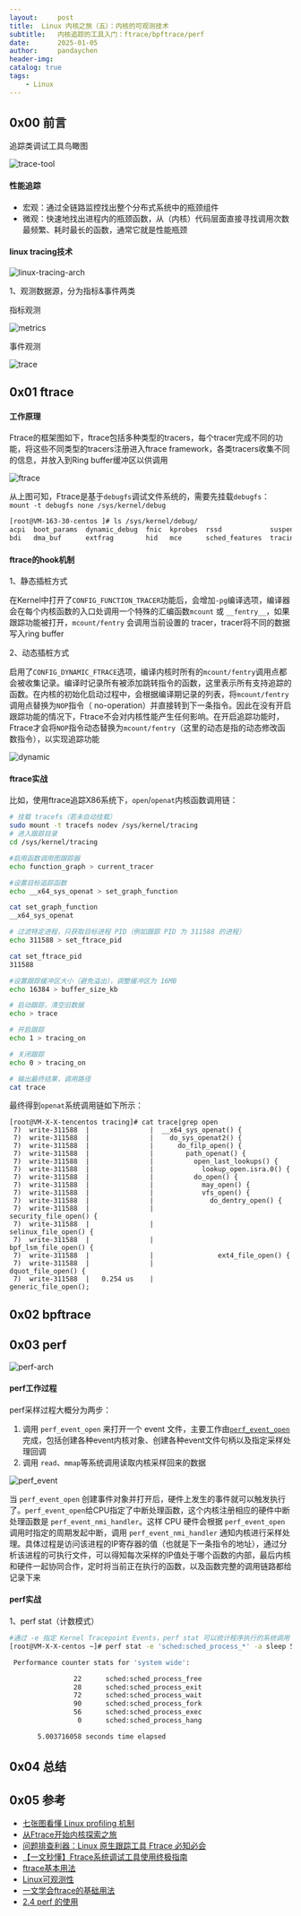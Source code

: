 ```yaml
---
layout:     post
title:  Linux 内核之旅（五）：内核的可观测技术
subtitle:   内核追踪的工具入门：ftrace/bpftrace/perf
date:       2025-01-05
author:     pandaychen
header-img:
catalog: true
tags:
    - Linux
---
```


##  0x00    前言
追踪类调试工具鸟瞰图

![trace-tool](https://raw.githubusercontent.com/pandaychen/pandaychen.github.io/refs/heads/master/blog_img/kernel/trace/tracing.jpg)

####    性能追踪
-   宏观：通过全链路监控找出整个分布式系统中的瓶颈组件
-   微观：快速地找出进程内的瓶颈函数，从（内核）代码层面直接寻找调用次数最频繁、耗时最长的函数，通常它就是性能瓶颈

####    linux tracing技术
![linux-tracing-arch](https://raw.githubusercontent.com/pandaychen/pandaychen.github.io/refs/heads/master/blog_img/kernel/trace/linux_trace_arch.png)

1、观测数据源，分为指标&事件两类

指标观测

![metrics](https://raw.githubusercontent.com/pandaychen/pandaychen.github.io/refs/heads/master/blog_img/kernel/trace/linux_metric.png)

事件观测

![trace](https://raw.githubusercontent.com/pandaychen/pandaychen.github.io/refs/heads/master/blog_img/kernel/trace/linux_trace.png)

##  0x01    ftrace

####    工作原理
Ftrace的框架图如下，ftrace包括多种类型的tracers，每个tracer完成不同的功能，将这些不同类型的tracers注册进入ftrace framework，各类tracers收集不同的信息，并放入到Ring buffer缓冲区以供调用

![ftrace](https://raw.githubusercontent.com/pandaychen/pandaychen.github.io/refs/heads/master/blog_img/kernel/trace/ftrace-overview.png)

从上图可知，Ftrace是基于`debugfs`调试文件系统的，需要先挂载`debugfs`： `mount -t debugfs none /sys/kernel/debug`

```BASH
[root@VM-163-30-centos ]# ls /sys/kernel/debug/
acpi  boot_params  dynamic_debug  fnic  kprobes  rssd            suspend_stats  usb             x86
bdi   dma_buf      extfrag        hid   mce      sched_features  tracing        wakeup_sources
```

####    ftrace的hook机制
1、静态插桩方式

在Kernel中打开了`CONFIG_FUNCTION_TRACER`功能后，会增加`-pg`编译选项，编译器会在每个内核函数的入口处调用一个特殊的汇编函数`mcount` 或 `__fentry__`，如果跟踪功能被打开，`mcount/fentry` 会调用当前设置的 tracer，tracer将不同的数据写入ring buffer

2、动态插桩方式

启用了`CONFIG_DYNAMIC_FTRACE`选项，编译内核时所有的`mcount/fentry`调用点都会被收集记录。编译时记录所有被添加跳转指令的函数，这里表示所有支持追踪的函数。在内核的初始化启动过程中，会根据编译期记录的列表，将`mcount/fentry`调用点替换为`NOP`指令（ no-operation）并直接转到下一条指令。因此在没有开启跟踪功能的情况下，Ftrace不会对内核性能产生任何影响。在开启追踪功能时，Ftrace才会将`NOP`指令动态替换为`mcount/fentry`（这里的动态是指的动态修改函数指令），以实现追踪功能

![dynamic](https://raw.githubusercontent.com/pandaychen/pandaychen.github.io/refs/heads/master/blog_img/kernel/trace/ftrace.png)

####    ftrace实战
比如，使用ftrace追踪X86系统下，`open`/`openat`内核函数调用链：

```BASH
# 挂载 tracefs（若未自动挂载）
sudo mount -t tracefs nodev /sys/kernel/tracing
# 进入跟踪目录
cd /sys/kernel/tracing

#启用函数调用图跟踪器
echo function_graph > current_tracer   

#设置目标追踪函数
echo __x64_sys_openat > set_graph_function

cat set_graph_function
__x64_sys_openat

# 过滤特定进程，只获取目标进程 PID（例如跟踪 PID 为 311588 的进程）
echo 311588 > set_ftrace_pid

cat set_ftrace_pid 
311588

#设置跟踪缓冲区大小（避免溢出），调整缓冲区为 16MB
echo 16384 > buffer_size_kb

# 启动跟踪，清空旧数据
echo > trace

# 开启跟踪
echo 1 > tracing_on

# 关闭跟踪
echo 0 > tracing_on

# 输出最终结果，调用路径
cat trace
```

最终得到`openat`系统调用链如下所示：

```TEXT
[root@VM-X-X-tencentos tracing]# cat trace|grep open
 7)  write-311588  |               |  __x64_sys_openat() {
 7)  write-311588  |               |    do_sys_openat2() {
 7)  write-311588  |               |      do_filp_open() {
 7)  write-311588  |               |        path_openat() {
 7)  write-311588  |               |          open_last_lookups() {
 7)  write-311588  |               |            lookup_open.isra.0() {
 7)  write-311588  |               |          do_open() {
 7)  write-311588  |               |            may_open() {
 7)  write-311588  |               |            vfs_open() {
 7)  write-311588  |               |              do_dentry_open() {
 7)  write-311588  |               |                security_file_open() {
 7)  write-311588  |               |                  selinux_file_open() {
 7)  write-311588  |               |                  bpf_lsm_file_open() {
 7)  write-311588  |               |                ext4_file_open() {
 7)  write-311588  |               |                  dquot_file_open() {
 7)  write-311588  |   0.254 us    |                    generic_file_open();
```

##  0x02    bpftrace


##  0x03    perf
![perf-arch]()

####    perf工作过程
perf采样过程大概分为两步：

1.  调用 `perf_event_open` 来打开一个 event 文件，主要工作由[`perf_event_open`](https://elixir.bootlin.com/linux/v4.11.6/source/tools/testing/selftests/powerpc/pmu/event.c#L16)完成，包括创建各种event内核对象、创建各种event文件句柄以及指定采样处理回调
2.  调用 `read`、`mmap`等系统调用读取内核采样回来的数据

![perf_event](https://raw.githubusercontent.com/pandaychen/pandaychen.github.io/refs/heads/master/blog_img/kernel/trace/perf_work.jpg)

当 `perf_event_open` 创建事件对象并打开后，硬件上发生的事件就可以触发执行了。`perf_event_open`给CPU指定了中断处理函数，这个内核注册相应的硬件中断处理函数是 `perf_event_nmi_handler`。这样 CPU 硬件会根据 `perf_event_open` 调用时指定的周期发起中断，调用 `perf_event_nmi_handler` 通知内核进行采样处理。具体过程是访问该进程的IP寄存器的值（也就是下一条指令的地址），通过分析该进程的可执行文件，可以得知每次采样的IP值处于哪个函数的内部，最后内核和硬件一起协同合作，定时将当前正在执行的函数，以及函数完整的调用链路都给记录下来

####    perf实战

1、perf stat（计数模式）

```BASH
#通过 -e 指定 Kernel Tracepoint Events，perf stat 可以统计程序执行的系统调用
[root@VM-X-X-centos ~]# perf stat -e 'sched:sched_process_*' -a sleep 5

 Performance counter stats for 'system wide':

                22      sched:sched_process_free                                    
                28      sched:sched_process_exit                                    
                72      sched:sched_process_wait                                    
                90      sched:sched_process_fork                                    
                56      sched:sched_process_exec                                    
                 0      sched:sched_process_hang                                    

       5.003716058 seconds time elapsed
```

##  0x04    总结


##  0x05  参考
-   [七张图看懂 Linux profiling 机制](https://tinylab.org/linux-profiling-methods-overview)
-   [从Ftrace开始内核探索之旅](https://github.com/mz1999/blog/blob/master/docs/ftrace.md)
-   [问题排查利器：Linux 原生跟踪工具 Ftrace 必知必会](https://www.ebpf.top/post/ftrace_tools/)
-   [【一文秒懂】Ftrace系统调试工具使用终极指南](https://www.cnblogs.com/-Donge/p/17981595)
-   [ftrace基本用法](https://tinylab.org/ftrace-usage/)
-   [Linux可观测性](https://qiankunli.github.io/2019/11/25/linux_observability.html#tracepoint-%E5%92%8C-kprobe)
-   [一文学会ftrace的基础用法](https://www.daodaodao123.com/?p=959)
-   [2.4 perf 的使用](https://hotttao.github.io/posts/linux/linux_perf/06_perf_use/)